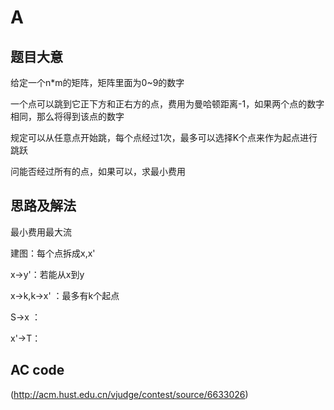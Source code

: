 A
=

题目大意
--------

给定一个n*m的矩阵，矩阵里面为0~9的数字

一个点可以跳到它正下方和正右方的点，费用为曼哈顿距离-1，如果两个点的数字相同，那么将得到该点的数字

规定可以从任意点开始跳，每个点经过1次，最多可以选择K个点来作为起点进行跳跃

问能否经过所有的点，如果可以，求最小费用

思路及解法
----------

最小费用最大流

建图：每个点拆成x,x'

x->y'：若能从x到y

x->k,k->x' ：最多有k个起点

S->x ：

x'->T：

AC code
-------

(http://acm.hust.edu.cn/vjudge/contest/source/6633026)


